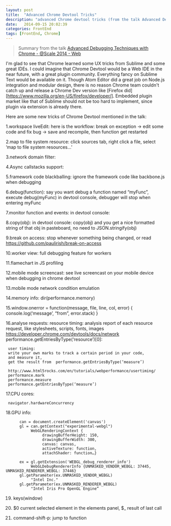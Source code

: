 ```yaml
---
layout: post
title:  "Advanced Chrome Devtool Tricks"
description: "advanced Chrome devtool tricks (from the talk Advanced Debugging Techniques with Chrome - @Scale 2014 - Web)"
date:   2014-09-15 20:02:39
categories: FrontEnd
tags: [FrontEnd, Chrome]
---
```


> Summary from the talk [Advanced Debugging Techniques with Chrome - @Scale 2014 - Web](http://www.youtube.com/watch?v=B63jNjSVEbQ)

I'm glad to see that Chrome learned some UX tricks from Sublime and some great IDEs. I could imagine that Chrome Devtool would be a Web IDE in the near future, with a great plugin community. Everything fancy on Sublime Text would be available on it.
Though Atom Editor did a great job on Node.js integration and modular design, there is no reason Chrome team couldn't catch up and release a Chrome Dev version like [Firefox did][https://www.mozilla.org/en-US/firefox/developer/]. Embedded plugin market like that of Sublime should not be too hard to implement, since plugin via extension is already there.

Here are some new tricks of Chrome Devtool mentioned in the talk:

1.workspace liveEdit:
     here is the workflow: break on exception -> edit some code and fix bug -> save and recompile, then function get restarted

2.map to file system resource:
     click sources tab, right click a file, select ‘map to file system resources...’

3.network domain filter:

4.Async callstacks support:

5.framework code blackballing:
     ignore the framework code like backbone.js when debugging

6.debug(function):
     say you want debug a function named “myFunc”, execute debug(myFunc) in devtool console, debugger will stop when entering myFunc

7.monitor function and events:
     in devtool console:


8.copy(obj):
     in devtool console: copy(obj) and you get a nice formatted string of that obj in pasteboard, no need to JSON.stringify(obj)

9.break on access:
     stop whenever something being changed, or read
     https://github.com/paulirish/break-on-access

10.worker view: full debugging feature for workers

11.flamechart in JS profiling

12.mobile mode screencast: see live screencast on your mobile device when debugging in chrome devtool

13.mobile mode network condition emulation

14.memory info: dir(performance.memory)

15.window.onerror = function(message, file, line, col, error) {
     console.log(‘message’, “from”, error.stack)
}

16.analyse requests:
     resource timing: analysis report of each resource request, like stylesheets, scripts, fonts, images
     https://developer.chrome.com/devtools/docs/network
     performance.getEntriesByType(‘resource’)[0]:


     user timing:
     write your own marks to track a certain period in your code,
     and measure it,
     get the result from  performance.getEntriesByType(‘measure’)

     http://www.html5rocks.com/en/tutorials/webperformance/usertiming/
     performance.mark
     performance.measure
     performance.getEntriesByType(‘measure’)


17.CPU cores:

     navigator.hardwareConcurrency

18.GPU info:

          can = document.createElement('canvas')
          gl = can.getContext("experimental-webgl")
               WebGLRenderingContext {
                    drawingBufferHeight: 150,
                    drawingBufferWidth: 300,
                    canvas: canvas,
                    activeTexture: function,
                    attachShader: function…}

          ex = gl.getExtension('WEBGL_debug_renderer_info')
               WebGLDebugRendererInfo {UNMASKED_VENDOR_WEBGL: 37445, UNMASKED_RENDERER_WEBGL: 37446}
          gl.getParameter(ex.UNMASKED_VENDOR_WEBGL)
               "Intel Inc."
          gl.getParameter(ex.UNMASKED_RENDERER_WEBGL)
               "Intel Iris Pro OpenGL Engine”

19. keys(window)

20. $0 current selected element in the elements panel, $_ result of last call

21. command-shift-p: jump to function